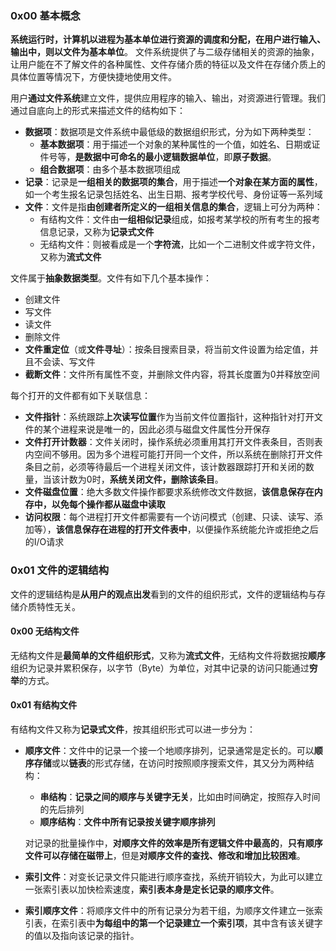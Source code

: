 ### 0x00 基本概念

**系统运行时，计算机以进程为基本单位进行资源的调度和分配，在用户进行输入、输出中，则以文件为基本单位**。 文件系统提供了与二级存储相关的资源的抽象，让用户能在不了解文件的各种属性、文件存储介质的特征以及文件在存储介质上的具体位置等情况下，方便快捷地使用文件。

用户**通过文件系统**建立文件，提供应用程序的输入、输出，对资源进行管理。我们通过自底向上的形式来描述文件的结构如下：

* **数据项**：数据项是文件系统中最低级的数据组织形式，分为如下两种类型：
  * **基本数据项**：用于描述一个对象的某种属性的一个值，如姓名、日期或证件号等，**是数据中可命名的最小逻辑数据单位**，即**原子数据**。
  * **组合数据项**：由多个基本数据项组成
* **记录**：记录是**一组相关的数据项的集合**，用于描述**一个对象在某方面的属性**，如一个考生报名记录包括姓名、出生日期、报考学校代号、身份证等一系列域
* **文件**：文件是指**由创建者所定义的一组相关信息的集合**，逻辑上可分为两种：
  * 有结构文件：文件由**一组相似记录**组成，如报考某学校的所有考生的报考信息记录，又称为**记录式文件**
  * 无结构文件：则被看成是一个**字符流**，比如一个二进制文件或字符文件，又称为**流式文件**

文件属于**抽象数据类型**。文件有如下几个基本操作：

* 创建文件
* 写文件
* 读文件
* 删除文件
* **文件重定位**（或**文件寻址**）：按条目搜索目录，将当前文件设置为给定值，并且不会读、写文件
* **截断文件**：文件所有属性不变，并删除文件内容，将其长度置为0并释放空间

每个打开的文件都有如下关联信息：

* **文件指针**：系统跟踪**上次读写位置**作为当前文件位置指针，这种指针对打开文件的某个进程来说是唯一的，因此必须与磁盘文件属性分开保存
* **文件打开计数器**：文件关闭时，操作系统必须重用其打开文件表条目，否则表内空间不够用。因为多个进程可能打开同一个文件，所以系统在删除打开文件条目之前，必须等待最后一个进程关闭文件，该计数器跟踪打开和关闭的数量，当该计数为0时，**系统关闭文件，删除该条目**。
* **文件磁盘位置**：绝大多数文件操作都要求系统修改文件数据，**该信息保存在内存中，以免每个操作都从磁盘中读取**
* **访问权限**：每个进程打开文件都需要有一个访问模式（创建、只读、读写、添加等），**该信息保存在进程的打开文件表中**，以便操作系统能允许或拒绝之后的I/O请求

### 0x01 文件的逻辑结构

文件的逻辑结构是**从用户的观点出发**看到的文件的组织形式，文件的逻辑结构与存储介质特性无关。

#### 0x00 无结构文件

无结构文件是**最简单的文件组织形式**，又称为**流式文件**，无结构文件将数据按**顺序**组织为记录并累积保存，以字节（Byte）为单位，对其中记录的访问只能通过**穷举**的方式。

#### 0x01 有结构文件

有结构文件又称为**记录式文件**，按其组织形式可以进一步分为：

* **顺序文件**：文件中的记录一个接一个地顺序排列，记录通常是定长的。可以**顺序存储**或以**链表**的形式存储，在访问时按照顺序搜索文件，其又分为两种结构：

  * **串结构**：**记录之间的顺序与关键字无关**，比如由时间确定，按照存入时间的先后排列
  * **顺序结构**：**文件中所有记录按关键字顺序排列**

  对记录的批量操作中，**对顺序文件的效率是所有逻辑文件中最高的**，**只有顺序文件可以存储在磁带上**，但是**对顺序文件的查找、修改和增加比较困难**。

* **索引文件**：对变长记录文件只能进行顺序查找，系统开销较大，为此可以建立一张索引表以加快检索速度，**索引表本身是定长记录的顺序文件**。

* **索引顺序文件**：将顺序文件中的所有记录分为若干组，为顺序文件建立一张索引表，在索引表中**为每组中的第一个记录建立一个索引项**，其中含有该关键字的值以及指向该记录的指针。

